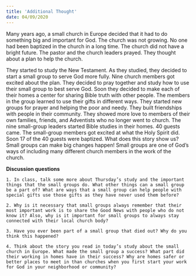 ```yaml
---
title: 'Additional Thought'
date: 04/09/2020
---
```


Many years ago, a small church in Europe decided that it had to do something big and important for God. The church was not growing. No one had been baptized in the church in a long time. The church did not have a bright future. The pastor and the church leaders prayed. They thought about a plan to help the church.

They started to study the New Testament. As they studied, they decided to start a small group to serve God more fully. Nine church members got excited about the plan. They decided to pray together and study how to use their small group to best serve God. Soon they decided to make each of their homes a center for sharing Bible truth with other people. The members in the group learned to use their gifts in different ways. They started new groups for prayer and helping the poor and needy. They built friendships with people in their community. They showed more love to members of their own families, friends, and Adventists who no longer went to church. The nine small-group leaders started Bible studies in their homes. 40 guests came. The small-group members got excited at what the Holy Spirit did. Soon 17 of the 40 guests were baptized. What does this story show us? Small groups can make big changes happen! Small groups are one of God’s ways of including many different church members in the work of the church.

**Discussion questions**

`1. In class, talk some more about Thursday’s study and the important things that the small groups do. What other things can a small group be a part of? What are ways that a small group can help people with special gifts use those gifts as they have never used them before?`

`2. Why is it necessary that small groups always remember that their most important work is to share the Good News with people who do not know it? Also, why is it important for small groups to always stay connected with their local church body?`

`3. Have you ever been part of a small group that died out? Why do you think this happened?`

`4. Think about the story you read in today’s study about the small church in Europe. What made the small group a success? What part did their working in homes have in their success? Why are homes safer or better places to meet in than churches when you first start your work for God in your neighborhood or community?`

